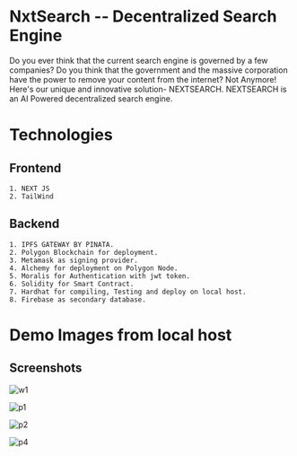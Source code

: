 
# NxtSearch -- Decentralized Search Engine 

Do you ever think that the current search engine is governed by a few companies?
Do you think that the government and the massive corporation have the power to remove your content from the internet?
Not Anymore!
Here's our unique and innovative solution- NEXTSEARCH.
NEXTSEARCH is an AI Powered decentralized search engine.

# Technologies
 ## Frontend

    1. NEXT JS
    2. TailWind

 ## Backend
    1. IPFS GATEWAY BY PINATA.
    2. Polygon Blockchain for deployment.
    3. Metamask as signing provider.
    4. Alchemy for deployment on Polygon Node.
    5. Moralis for Authentication with jwt token.
    6. Solidity for Smart Contract.
    7. Hardhat for compiling, Testing and deploy on local host.
    8. Firebase as secondary database.

# Demo Images from local host


## Screenshots

![w1](https://github.com/KaranKulshrestha/nxt-search/assets/42493387/321ff2fb-2987-43a7-95f8-bcb0a9d0a359)

![p1](https://user-images.githubusercontent.com/42493387/225838918-58e70ba2-d0e4-44de-b919-31ae9b93f30d.PNG)

![p2](https://user-images.githubusercontent.com/42493387/236387244-9e261b3b-2051-4ab0-9022-fbbaccd8bf29.PNG)

![p4](https://user-images.githubusercontent.com/42493387/225839298-7b8eb9e2-0f27-47d6-9762-c43e4a7b6262.PNG)


